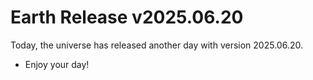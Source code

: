 # Earth Release v2025.06.20
Today, the universe has released another day with version 2025.06.20.
- Enjoy your day!
